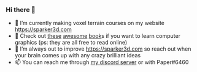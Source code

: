 ### Hi there 👋

<!--
**PaperPrototype/PaperPrototype** is a ✨ _special_ ✨ repository because its `README.md` (this file) appears on your GitHub profile.

Here are some ideas to get you started:

- 🔭 I’m currently working on ...
- 🌱 I’m currently learning ...
- 👯 I’m looking to collaborate on ...
- 🤔 I’m looking for help with ...
- 💬 Ask me about ...
- 📫 How to reach me: ...
- 😄 Pronouns: ...
- ⚡ Fun fact: ...
-->

- 🔭 I’m currently making voxel terrain courses on my website https://sparker3d.com
- 🌱 Check out [these](https://gabrielgambetta.com/computer-graphics-from-scratch/) [awesome](https://gamemath.com/) [book](https://www.pbrt.org/)s if you want to learn computer graphics (ps: they are all free to read online)
- 🤔 I’m always out to improve https://sparker3d.com so reach out when your brain comes up with any crazy brilliant ideas
- 📫 You can reach me through [my discord server](https://discord.gg/QhqTE4t2tR) or with Paper#6460
